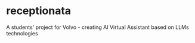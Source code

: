 # receptionata
A students' project for Volvo - creating AI Virtual Assistant based on LLMs technologies
